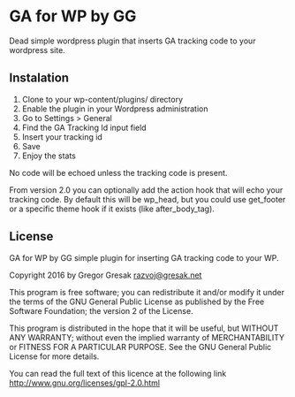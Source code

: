 # GA for WP by GG

Dead simple wordpress plugin that inserts GA tracking code to your wordpress site.

## Instalation

1. Clone to your wp-content/plugins/ directory
2. Enable the plugin in your Wordpress administration
3. Go to Settings > General
4. Find the GA Tracking Id input field
5. Insert your tracking id
6. Save
7. Enjoy the stats

No code will be echoed unless the tracking code is present.

From version 2.0 you can optionally add the action hook that will echo your tracking code. By default this will be wp_head, but you could use get_footer or a specific theme hook if it exists (like after_body_tag).

## License

GA for WP by GG simple plugin for inserting GA tracking code to your WP.

Copyright 2016 by Gregor Gresak razvoj@gresak.net

This program is free software; you can redistribute it and/or modify it under the terms of the GNU General Public License as published by the Free Software Foundation; the version 2 of the License.

This program is distributed in the hope that it will be useful, but WITHOUT ANY WARRANTY; without even the implied warranty of MERCHANTABILITY or FITNESS FOR A PARTICULAR PURPOSE. See the GNU General Public License for more details.

You can read the full text of this licence at the following link http://www.gnu.org/licenses/gpl-2.0.html
